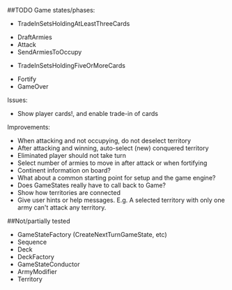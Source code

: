 ##TODO
Game states/phases:
- TradeInSetsHoldingAtLeastThreeCards
+ DraftArmies
+ Attack
+ SendArmiesToOccupy
- TradeInSetsHoldingFiveOrMoreCards
+ Fortify
+ GameOver

Issues:
- Show player cards!, and enable trade-in of cards

Improvements:
- When attacking and not occupying, do not deselect territory
- After attacking and winning, auto-select (new) conquered territory
- Eliminated player should not take turn
- Select number of armies to move in after attack or when fortifying
- Continent information on board?
- What about a common starting point for setup and the game engine?
- Does GameStates really have to call back to Game?
- Show how territories are connected
- Give user hints or help messages. E.g. A selected territory with only one army can't attack any territory.


##Not/partially tested
- GameStateFactory (CreateNextTurnGameState, etc)
- Sequence
- Deck
- DeckFactory
- GameStateConductor
- ArmyModifier
- Territory

